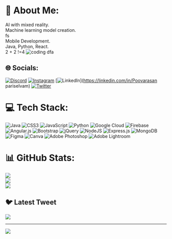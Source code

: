 # 💫 About Me:
AI with mixed reality.<br>Machine learning model creation.<br>fs<br>Mobile Development.<br>Java, Python, React.<br>2 + 2 !=4
<img align="right">![coding dfa](https://github.com/poovarasan-2003/poovarasan-2003/assets/89839220/b06b37cf-161e-4937-a432-218139eab80d)</img>


## 🌐 Socials:
[![Discord](https://img.shields.io/badge/Discord-%237289DA.svg?logo=discord&logoColor=white)](https://discord.gg/https://discord.gg/YVttBBQn) [![Instagram](https://img.shields.io/badge/Instagram-%23E4405F.svg?logo=Instagram&logoColor=white)](https://instagram.com/cynical_epitome) [![LinkedIn](https://img.shields.io/badge/LinkedIn-%230077B5.svg?logo=linkedin&logoColor=white)](https://linkedin.com/in/Poovarasan pariselvam) [![Twitter](https://img.shields.io/badge/Twitter-%231DA1F2.svg?logo=Twitter&logoColor=white)](https://twitter.com/Poovarasan_2003) 

# 💻 Tech Stack:
![Java](https://img.shields.io/badge/java-%23ED8B00.svg?style=for-the-badge&logo=java&logoColor=white) ![CSS3](https://img.shields.io/badge/css3-%231572B6.svg?style=for-the-badge&logo=css3&logoColor=white) ![JavaScript](https://img.shields.io/badge/javascript-%23323330.svg?style=for-the-badge&logo=javascript&logoColor=%23F7DF1E) ![Python](https://img.shields.io/badge/python-3670A0?style=for-the-badge&logo=python&logoColor=ffdd54) ![Google Cloud](https://img.shields.io/badge/Google%20Cloud-%234285F4.svg?style=for-the-badge&logo=google-cloud&logoColor=white) ![Firebase](https://img.shields.io/badge/firebase-%23039BE5.svg?style=for-the-badge&logo=firebase) ![Angular.js](https://img.shields.io/badge/angular.js-%23E23237.svg?style=for-the-badge&logo=angularjs&logoColor=white) ![Bootstrap](https://img.shields.io/badge/bootstrap-%23563D7C.svg?style=for-the-badge&logo=bootstrap&logoColor=white) ![jQuery](https://img.shields.io/badge/jquery-%230769AD.svg?style=for-the-badge&logo=jquery&logoColor=white) ![NodeJS](https://img.shields.io/badge/node.js-6DA55F?style=for-the-badge&logo=node.js&logoColor=white) ![Express.js](https://img.shields.io/badge/express.js-%23404d59.svg?style=for-the-badge&logo=express&logoColor=%2361DAFB) ![MongoDB](https://img.shields.io/badge/MongoDB-%234ea94b.svg?style=for-the-badge&logo=mongodb&logoColor=white) 	![Figma](https://img.shields.io/badge/figma-%23F24E1E.svg?style=for-the-badge&logo=figma&logoColor=white) ![Canva](https://img.shields.io/badge/Canva-%2300C4CC.svg?style=for-the-badge&logo=Canva&logoColor=white) ![Adobe Photoshop](https://img.shields.io/badge/adobephotoshop-%2331A8FF.svg?style=for-the-badge&logo=adobephotoshop&logoColor=white) ![Adobe Lightroom](https://img.shields.io/badge/Adobe%20Lightroom-31A8FF.svg?style=for-the-badge&logo=Adobe%20Lightroom&logoColor=white)
# 📊 GitHub Stats:
![](https://github-readme-stats.vercel.app/api?username=Poovarasan-2003&theme=dark&hide_border=false&include_all_commits=true&count_private=false)<br/>
![](https://github-readme-streak-stats.herokuapp.com/?user=Poovarasan-2003&theme=dark&hide_border=false)<br/>
![](https://github-readme-stats.vercel.app/api/top-langs/?username=Poovarasan-2003&theme=dark&hide_border=false&include_all_commits=true&count_private=false&layout=compact)

## 🐦 Latest Tweet
[![](https://gtce.itsvg.in/api?username=Poovarasan_2003)](https://github.com/VishwaGauravIn/github-twitter-card-embed)

---
[![](https://visitcount.itsvg.in/api?id=Poovarasan-2003&icon=0&color=0)](https://visitcount.itsvg.in)

<!-- Proudly created with GPRM ( https://gprm.itsvg.in ) -->
